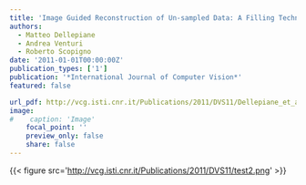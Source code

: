 ```yaml
---
title: 'Image Guided Reconstruction of Un-sampled Data: A Filling Technique for Cultural Heritage Models'
authors:
  - Matteo Dellepiane
  - Andrea Venturi
  - Roberto Scopigno
date: '2011-01-01T00:00:00Z'
publication_types: ['1']
publication: '*International Journal of Computer Vision*'
featured: false

url_pdf: http://vcg.isti.cnr.it/Publications/2011/DVS11/Dellepiane_et_al_ImageGuided.pdf
image:
#    caption: 'Image'
    focal_point: ''
    preview_only: false
    share: false
---
```

{{< figure src='http://vcg.isti.cnr.it/Publications/2011/DVS11/test2.png' >}}
